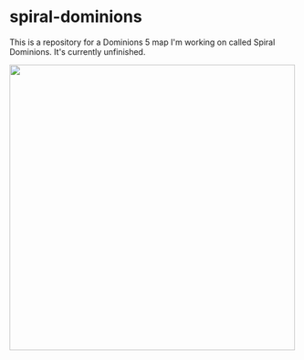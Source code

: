 # spiral-dominions
This is a repository for a Dominions 5 map I'm working on called Spiral Dominions. It's currently unfinished.

<img src="https://github.com/gabrilend/spiral-dominions/blob/main/readme-pic.tga" width=500 height=500>
